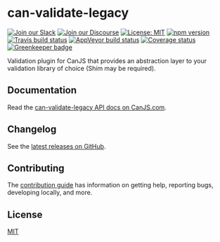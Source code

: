 # can-validate-legacy

[![Join our Slack](https://img.shields.io/badge/slack-join%20chat-611f69.svg)](https://www.bitovi.com/community/slack?utm_source=badge&utm_medium=badge&utm_campaign=pr-badge&utm_content=badge)
[![Join our Discourse](https://img.shields.io/discourse/https/forums.bitovi.com/posts.svg)](https://forums.bitovi.com/?utm_source=badge&utm_medium=badge&utm_campaign=pr-badge&utm_content=badge)
[![License: MIT](https://img.shields.io/badge/license-MIT-blue.svg)](https://github.com/canjs/can-validate-legacy/blob/master/LICENSE.md)
[![npm version](https://badge.fury.io/js/can-validate-legacy.svg)](https://www.npmjs.com/package/can-validate-legacy)
[![Travis build status](https://travis-ci.org/canjs/can-validate-legacy.svg?branch=master)](https://travis-ci.org/canjs/can-validate-legacy)
[![AppVeyor build status](https://ci.appveyor.com/api/projects/status/github/canjs/can-validate-legacy?branch=master&svg=true)](https://ci.appveyor.com/project/matthewp/can-validate-legacy)
[![Coverage status](https://coveralls.io/repos/github/canjs/can-validate-legacy/badge.svg?branch=master)](https://coveralls.io/github/canjs/can-validate-legacy?branch=master)
[![Greenkeeper badge](https://badges.greenkeeper.io/canjs/can-validate-legacy.svg)](https://greenkeeper.io/)

Validation plugin for CanJS that provides an abstraction layer to your validation library of choice (Shim may be required).

## Documentation

Read the [can-validate-legacy API docs on CanJS.com](https://canjs.com/doc/can-validate-legacy.html).

## Changelog

See the [latest releases on GitHub](https://github.com/canjs/can-validate-legacy/releases).

## Contributing

The [contribution guide](https://github.com/canjs/can-validate-legacy/blob/master/CONTRIBUTING.md) has information on getting help, reporting bugs, developing locally, and more.

## License

[MIT](https://github.com/canjs/can-validate-legacy/blob/master/LICENSE.md)
